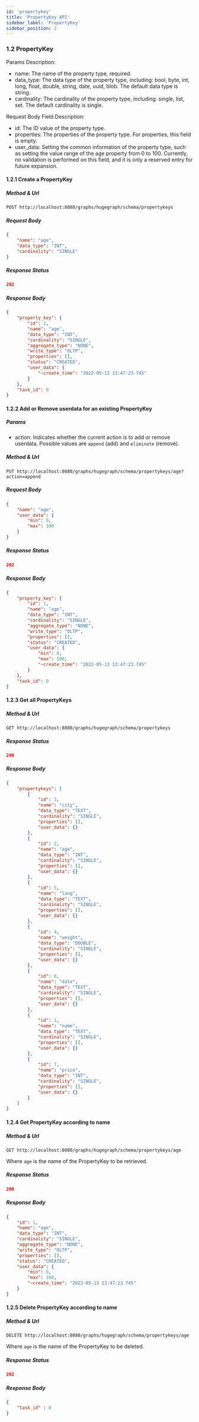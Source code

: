 ```yaml
---
id: 'propertykey'
title: 'PropertyKey API'
sidebar_label: 'PropertyKey'
sidebar_position: 2
---
```


### 1.2 PropertyKey

Params Description:

- name: The name of the property type, required.
- data_type: The data type of the property type, including: bool, byte, int, long, float, double, string, date, uuid, blob. The default data type is string.
- cardinality: The cardinality of the property type, including: single, list, set. The default cardinality is single.

Request Body Field Description:

- id: The ID value of the property type.
- properties: The properties of the property type. For properties, this field is empty.
- user_data: Setting the common information of the property type, such as setting the value range of the age property from 0 to 100. Currently, no validation is performed on this field, and it is only a reserved entry for future expansion.

#### 1.2.1 Create a PropertyKey

##### Method & Url

```
POST http://localhost:8080/graphs/hugegraph/schema/propertykeys
```

##### Request Body

```json
{
    "name": "age",
    "data_type": "INT",
    "cardinality": "SINGLE"
}
```

##### Response Status

```json
202
```

##### Response Body

```json
{
    "property_key": {
        "id": 1,
        "name": "age",
        "data_type": "INT",
        "cardinality": "SINGLE",
        "aggregate_type": "NONE",
        "write_type": "OLTP",
        "properties": [],
        "status": "CREATED",
        "user_data": {
            "~create_time": "2022-05-13 13:47:23.745"
        }
    },
    "task_id": 0
}
```

#### 1.2.2 Add or Remove userdata for an existing PropertyKey

##### Params

- action: Indicates whether the current action is to add or remove userdata. Possible values are `append` (add) and `eliminate` (remove).

##### Method & Url

```
PUT http://localhost:8080/graphs/hugegraph/schema/propertykeys/age?action=append
```

##### Request Body

```json
{
    "name": "age",
    "user_data": {
        "min": 0,
        "max": 100
    }
}
```

##### Response Status

```json
202
```

##### Response Body

```json
{
    "property_key": {
        "id": 1,
        "name": "age",
        "data_type": "INT",
        "cardinality": "SINGLE",
        "aggregate_type": "NONE",
        "write_type": "OLTP",
        "properties": [],
        "status": "CREATED",
        "user_data": {
            "min": 0,
            "max": 100,
            "~create_time": "2022-05-13 13:47:23.745"
        }
    },
    "task_id": 0
}
```

#### 1.2.3 Get all PropertyKeys

##### Method & Url

```
GET http://localhost:8080/graphs/hugegraph/schema/propertykeys
```

##### Response Status

```json
200
```

##### Response Body

```json
{
    "propertykeys": [
        {
            "id": 3,
            "name": "city",
            "data_type": "TEXT",
            "cardinality": "SINGLE",
            "properties": [],
            "user_data": {}
        },
        {
            "id": 2,
            "name": "age",
            "data_type": "INT",
            "cardinality": "SINGLE",
            "properties": [],
            "user_data": {}
        },
        {
            "id": 5,
            "name": "lang",
            "data_type": "TEXT",
            "cardinality": "SINGLE",
            "properties": [],
            "user_data": {}
        },
        {
            "id": 4,
            "name": "weight",
            "data_type": "DOUBLE",
            "cardinality": "SINGLE",
            "properties": [],
            "user_data": {}
        },
        {
            "id": 6,
            "name": "date",
            "data_type": "TEXT",
            "cardinality": "SINGLE",
            "properties": [],
            "user_data": {}
        },
        {
            "id": 1,
            "name": "name",
            "data_type": "TEXT",
            "cardinality": "SINGLE",
            "properties": [],
            "user_data": {}
        },
        {
            "id": 7,
            "name": "price",
            "data_type": "INT",
            "cardinality": "SINGLE",
            "properties": [],
            "user_data": {}
        }
    ]
}
```

#### 1.2.4 Get PropertyKey according to name

##### Method & Url

```
GET http://localhost:8080/graphs/hugegraph/schema/propertykeys/age
```

Where `age` is the name of the PropertyKey to be retrieved.

##### Response Status

```json
200
```

##### Response Body

```json
{
    "id": 1,
    "name": "age",
    "data_type": "INT",
    "cardinality": "SINGLE",
    "aggregate_type": "NONE",
    "write_type": "OLTP",
    "properties": [],
    "status": "CREATED",
    "user_data": {
        "min": 0,
        "max": 100,
        "~create_time": "2022-05-13 13:47:23.745"
    }
}
```

#### 1.2.5 Delete PropertyKey according to name

##### Method & Url

```
DELETE http://localhost:8080/graphs/hugegraph/schema/propertykeys/age
```

Where `age` is the name of the PropertyKey to be deleted.

##### Response Status

```json
202
```

##### Response Body

```json
{
    "task_id" : 0
}
```
